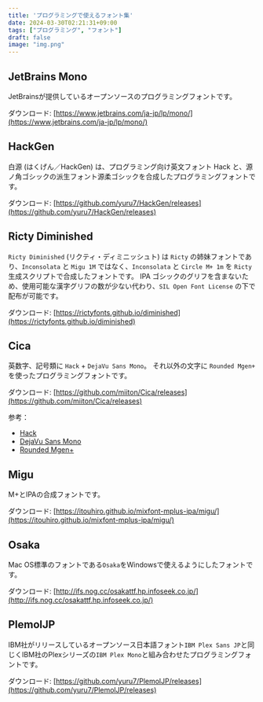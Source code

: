 ```yaml
---
title: 'プログラミングで使えるフォント集'
date: 2024-03-30T02:21:31+09:00
tags: ["プログラミング", "フォント"]
draft: false
image: "img.png"
---
```


## JetBrains Mono

JetBrainsが提供しているオープンソースのプログラミングフォントです。

ダウンロード: [https://www.jetbrains.com/ja-jp/lp/mono/](https://www.jetbrains.com/ja-jp/lp/mono/)    

## HackGen

白源 (はくげん／HackGen) は、プログラミング向け英文フォント Hack と、源ノ角ゴシックの派生フォント源柔ゴシックを合成したプログラミングフォントです。

ダウンロード: [https://github.com/yuru7/HackGen/releases](https://github.com/yuru7/HackGen/releases)

## Ricty Diminished

`Ricty Diminished` (リクティ・ディミニッシュト) は `Ricty` の姉妹フォントであり、`Inconsolata` と `Migu 1M` ではなく、`Inconsolata` と `Circle M+ 1m` を `Ricty` 生成スクリプトで合成したフォントです。 IPA ゴシックのグリフを含まないため、使用可能な漢字グリフの数が少ない代わり、`SIL Open Font License` の下で配布が可能です。

ダウンロード: [https://rictyfonts.github.io/diminished](https://rictyfonts.github.io/diminished)

## Cica

英数字、記号類に `Hack` + `DejaVu Sans Mono`。
それ以外の文字に `Rounded Mgen+` を使ったプログラミングフォントです。

ダウンロード: [https://github.com/miiton/Cica/releases](https://github.com/miiton/Cica/releases)

参考：
- [Hack](https://sourcefoundry.org/hack/)
- [DejaVu Sans Mono](https://dejavu-fonts.github.io/)
- [Rounded Mgen+](http://jikasei.me/font/rounded-mgenplus/)

## Migu

M+とIPAの合成フォントです。

ダウンロード: [https://itouhiro.github.io/mixfont-mplus-ipa/migu/](https://itouhiro.github.io/mixfont-mplus-ipa/migu/)

## Osaka

Mac OS標準のフォントである`Osaka`をWindowsで使えるようにしたフォントです。

ダウンロード: [http://ifs.nog.cc/osakattf.hp.infoseek.co.jp/](http://ifs.nog.cc/osakattf.hp.infoseek.co.jp/)

## PlemolJP

IBM社がリリースしているオープンソース日本語フォント`IBM Plex Sans JP`と同じくIBM社のPlexシリーズの`IBM Plex Mono`と組み合わせたプログラミングフォントです。

ダウンロード: [https://github.com/yuru7/PlemolJP/releases](https://github.com/yuru7/PlemolJP/releases)
